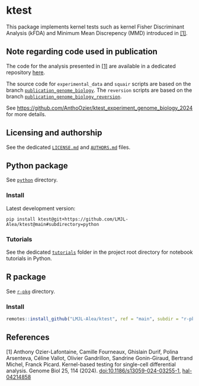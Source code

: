 # ktest

This package implements kernel tests such as kernel Fisher Discriminant Analysis (kFDA) and Minimum Mean Discrepency (MMD) introduced in [[1]](#1).

## Note regarding code used in publication

The code for the analysis presented in [[1]](#1) are available in a dedicated repository [here](https://github.com/AnthoOzier/ktest_experiment_genome_biology_2024).

The source code for `experimental_data` and `squair` scripts are based on the branch [`publication_genome_biology`](https://github.com/LMJL-Alea/ktest/tree/publication_genome_biology). The `reversion` scripts are based on the branch [`publication_genome_biology_reversion`](https://github.com/LMJL-Alea/ktest/tree/publication_genome_biology_reversion).

See <https://github.com/AnthoOzier/ktest_experiment_genome_biology_2024> for more details.

## Licensing and authorship

See the dedicated [`LICENSE.md`](./LICENSE.md) and [`AUTHORS.md`](./AUTHORS.md) files.

## Python package

See [`python`](./python) directory.

### Install

<!--Latest release:
```
pip install ktest
```-->

Latest development version:
```
pip install ktest@git+https://github.com/LMJL-Alea/ktest@main#subdirectory=python
```

### Tutorials

See the dedicated [`tutorials`](https://github.com/LMJL-Alea/ktest/tree/main/tutorials) folder in the project root directory for notebook tutorials in Python.

## R package

See [`r-pkg`](./r-pkg) directory.

### Install

```r
remotes::install_github("LMJL-Alea/ktest", ref = "main", subdir = "r-pkg")
```

## References

<a id="1">[1]</a> Anthony Ozier-Lafontaine, Camille Fourneaux, Ghislain Durif, Polina Arsenteva, Céline Vallot, Olivier Gandrillon, Sandrine Gonin-Giraud, Bertrand Michel, Franck Picard. Kernel-based testing for single-cell differential analysis. Genome Biol 25, 114 (2024). [doi:10.1186/s13059-024-03255-1](https://doi.org/10.1186/s13059-024-03255-1), [hal-04214858](https://hal.science/hal-04214858)
